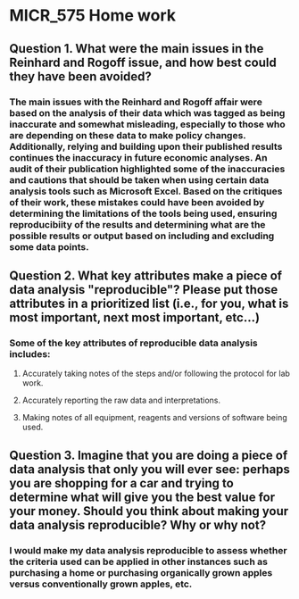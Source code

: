 # MICR_575 Home work

## Question 1. What were the main issues in the Reinhard and Rogoff issue, and how best could they have been avoided?

### The main issues with the Reinhard and Rogoff affair were based on the analysis of their data which was tagged as being inaccurate and somewhat misleading, especially to those who are depending on these data to make policy changes. Additionally, relying and building upon their published results continues the inaccuracy in future economic analyses. An audit of their publication highlighted some of the inaccuracies and cautions that should be taken when using certain data analysis tools such as Microsoft Excel. Based on the critiques of their work, these mistakes could have been avoided by determining the limitations of the tools being used, ensuring reproducibiity of the results and determining what are the possible results or output based on including and excluding some data points.

## Question 2. What key attributes make a piece of data analysis "reproducible"? Please put those attributes in a prioritized list (i.e., for you, what is most important, next most important, etc...)

### Some of the key attributes of reproducible data analysis includes:

1.  Accurately taking notes of the steps and/or following the protocol for lab work.

2.  Accurately reporting the raw data and interpretations.

3.  Making notes of all equipment, reagents and versions of software being used.

## Question 3. Imagine that you are doing a piece of data analysis that only you will ever see: perhaps you are shopping for a car and trying to determine what will give you the best value for your money. Should you think about making your data analysis reproducible? Why or why not?

### I would make my data analysis reproducible to assess whether the criteria used can be applied in other instances such as purchasing a home or purchasing organically grown apples versus conventionally grown apples, etc.
